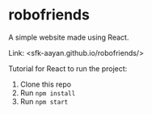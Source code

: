 # robofriends
A simple website made using React.

Link: <sfk-aayan.github.io/robofriends/>

Tutorial for React to run the project:
1. Clone this repo
2. Run `npm install`
3. Run `npm start`
